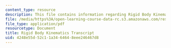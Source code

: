 ```yaml
---
content_type: resource
description: This file contains information regarding Rigid Body Kinematics.
file: /media/https%3A/open-learning-course-data-rc.s3.amazonaws.com/res-tll-004-stem-concept-videos-fall-2013/4248e55d52c11a3464648eee246467d8_MITRES_TLL-004F13_RigBoKin.pdf
file_type: application/pdf
resourcetype: Document
title: Rigid Body Kinematics Transcript
uid: 4248e55d-52c1-1a34-6464-8eee246467d8
---
```

